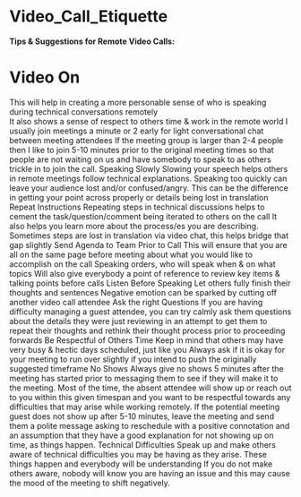 # Video_Call_Etiquette
**Tips & Suggestions for Remote Video Calls:**</br>
# Video On</br>
This will help in creating a more personable sense of who is speaking during technical conversations remotely</br>
It also shows a sense of respect to others time & work in the remote world
I usually join meetings a minute or 2 early for light conversational chat between meeting attendees
If the meeting group is larger than 2-4 people then I like to join 5-10 minutes prior to the original meeting times so that people are not waiting on us and have somebody to speak to as others trickle in to join the call.
Speaking Slowly
Slowing your speech helps others in remote meetings follow technical explanations.
Speaking too quickly can leave your audience lost and/or confused/angry.
This can be the difference in getting your point across properly or details being lost in translation
Repeat Instructions
 Repeating steps in technical discussions helps to cement the task/question/comment being iterated to others on the call
It also helps you learn more about the process/es you are describing.
Sometimes steps are lost in translation via video chat, this helps bridge that gap slightly
Send Agenda to Team Prior to Call
This will ensure that you are all on the same page before meeting about what you would like to accomplish on the call
Speaking orders, who will speak when & on what topics
 Will also give everybody a point of reference to review key items & talking points before calls
Listen Before Speaking
Let others fully finish their thoughts and sentences
Negative emotion can be sparked by cutting off another video call attendee
Ask the right Questions
If you are having difficulty managing a guest attendee, you can try calmly ask them questions about the details they were just reviewing in an attempt to get them to repeat their thoughts and rethink their thought process prior to proceeding forwards
Be Respectful of Others Time
Keep in mind that others may have very busy & hectic days scheduled, just like you
Always ask if it is okay for your meeting to run over slightly if you intend to push the originally suggested timeframe
No Shows
Always give no shows 5 minutes after the meeting has started prior to messaging them to see if they will make it to the meeting. Most of the time, the absent attendee will show up or reach out to you within this given timespan and you want to be respectful towards any difficulties that may arise while working remotely.
If the potential meeting guest does not show up after 5-10 minutes, leave the meeting and send them a polite message asking to reschedule with a positive connotation and an assumption that they have a good explanation for not showing up on time, as things happen.
Technical Difficulties
Speak up and make others aware of technical difficulties you may be having as they arise.
These things happen and everybody will be understanding
If you do not make others aware, nobody will know you are having an issue and this may cause the mood of the meeting to shift negatively.
